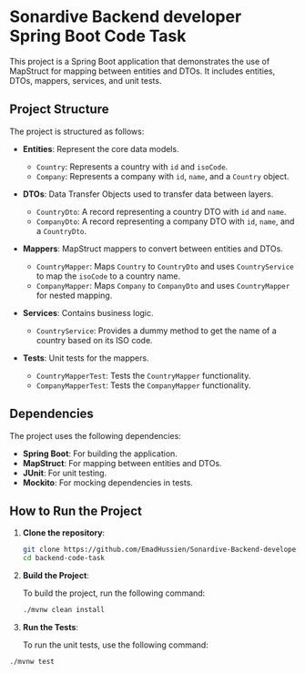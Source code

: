 # Sonardive Backend developer Spring Boot Code Task  


This project is a Spring Boot application that demonstrates the use of MapStruct for mapping between entities and DTOs. It includes entities, DTOs, mappers, services, and unit tests.

## Project Structure

The project is structured as follows:

- **Entities**: Represent the core data models.
  - `Country`: Represents a country with `id` and `isoCode`.
  - `Company`: Represents a company with `id`, `name`, and a `Country` object.

- **DTOs**: Data Transfer Objects used to transfer data between layers.
  - `CountryDto`: A record representing a country DTO with `id` and `name`.
  - `CompanyDto`: A record representing a company DTO with `id`, `name`, and a `CountryDto`.

- **Mappers**: MapStruct mappers to convert between entities and DTOs.
  - `CountryMapper`: Maps `Country` to `CountryDto` and uses `CountryService` to map the `isoCode` to a country name.
  - `CompanyMapper`: Maps `Company` to `CompanyDto` and uses `CountryMapper` for nested mapping.

- **Services**: Contains business logic.
  - `CountryService`: Provides a dummy method to get the name of a country based on its ISO code.

- **Tests**: Unit tests for the mappers.
  - `CountryMapperTest`: Tests the `CountryMapper` functionality.
  - `CompanyMapperTest`: Tests the `CompanyMapper` functionality.

## Dependencies

The project uses the following dependencies:

- **Spring Boot**: For building the application.
- **MapStruct**: For mapping between entities and DTOs.
- **JUnit**: For unit testing.
- **Mockito**: For mocking dependencies in tests.

## How to Run the Project

1. **Clone the repository**:
   ```bash
   git clone https://github.com/EmadHussien/Sonardive-Backend-developer-Code-Task.git
   cd backend-code-task

2. **Build the Project**:
   
    To build the project, run the following command:
  
    ```bash
    ./mvnw clean install

3. **Run the Tests**:

     To run the unit tests, use the following command:

```bash
./mvnw test
